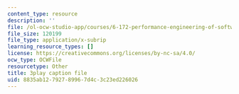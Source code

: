 ```yaml
---
content_type: resource
description: ''
file: /ol-ocw-studio-app/courses/6-172-performance-engineering-of-software-systems-fall-2018/8835ab12792789967d4c3c23ed226026_Z7r4aAZ9Vqo.srt
file_size: 120199
file_type: application/x-subrip
learning_resource_types: []
license: https://creativecommons.org/licenses/by-nc-sa/4.0/
ocw_type: OCWFile
resourcetype: Other
title: 3play caption file
uid: 8835ab12-7927-8996-7d4c-3c23ed226026
---
```

